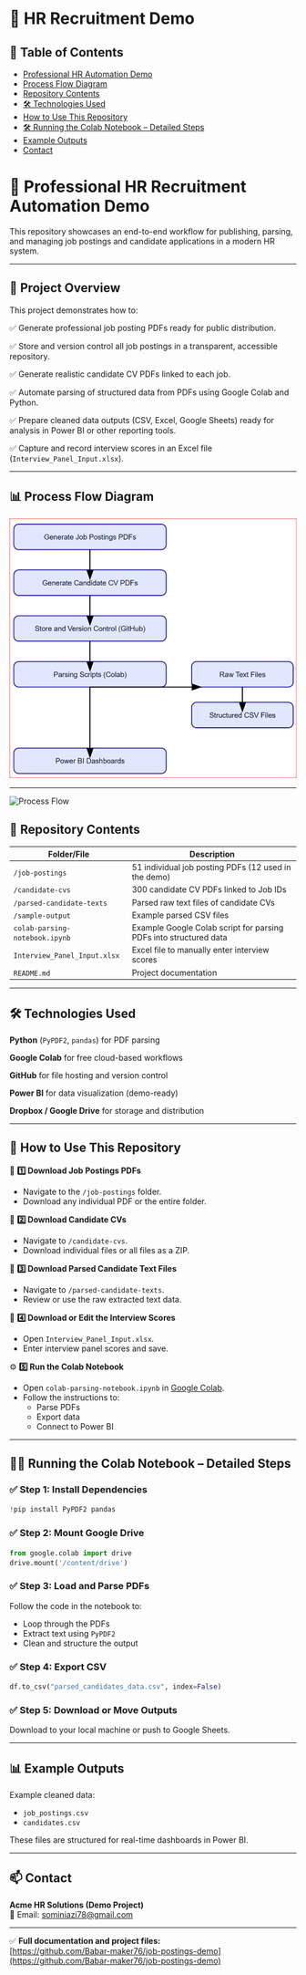 # 📂 HR Recruitment Demo
## 📑 Table of Contents

- [Professional HR Automation Demo](#-professional-hr-automation-demo)
- [Process Flow Diagram](#-process-flow-diagram)
- [Repository Contents](#-repository-contents)
- [🛠️ Technologies Used](#%EF%B8%8F-technologies-used)
- [How to Use This Repository](#-how-to-use-this-repository)
- [🛠️ Running the Colab Notebook – Detailed Steps](#%EF%B8%8F-running-the-colab-notebook--detailed-steps)
- [Example Outputs](#-example-outputs)
- [Contact](#-contact)


# 🎯 Professional HR Recruitment Automation Demo

This repository showcases an end-to-end workflow for publishing, parsing, and managing job postings and candidate applications in a modern HR system.

---

## 🎯 Project Overview

This project demonstrates how to:

✅ Generate professional job posting PDFs ready for public distribution.

✅ Store and version control all job postings in a transparent, accessible repository.

✅ Generate realistic candidate CV PDFs linked to each job.

✅ Automate parsing of structured data from PDFs using Google Colab and Python.

✅ Prepare cleaned data outputs (CSV, Excel, Google Sheets) ready for analysis in Power BI or other reporting tools.

✅ Capture and record interview scores in an Excel file (`Interview_Panel_Input.xlsx`).

---
## 📊 Process Flow Diagram

![Process Flow](./process_flow.png)


---
![Process Flow](./WorkFlow.svg)
## 📁 Repository Contents

| Folder/File | Description |
|-------------|-------------|
| `/job-postings` | 51 individual job posting PDFs (12 used in the demo) |
| `/candidate-cvs` | 300 candidate CV PDFs linked to Job IDs |
| `/parsed-candidate-texts` | Parsed raw text files of candidate CVs |
| `/sample-output` | Example parsed CSV files |
| `colab-parsing-notebook.ipynb` | Example Google Colab script for parsing PDFs into structured data |
| `Interview_Panel_Input.xlsx` | Excel file to manually enter interview scores |
| `README.md` | Project documentation |

---

## 🛠️ Technologies Used

**Python** (`PyPDF2`, `pandas`) for PDF parsing

**Google Colab** for free cloud-based workflows

**GitHub** for file hosting and version control

**Power BI** for data visualization (demo-ready)

**Dropbox / Google Drive** for storage and distribution

---

## 📝 How to Use This Repository

📂 **1️⃣ Download Job Postings PDFs**

- Navigate to the `/job-postings` folder.
- Download any individual PDF or the entire folder.

📂 **2️⃣ Download Candidate CVs**

- Navigate to `/candidate-cvs`.
- Download individual files or all files as a ZIP.

📂 **3️⃣ Download Parsed Candidate Text Files**

- Navigate to `/parsed-candidate-texts`.
- Review or use the raw extracted text data.

📄 **4️⃣ Download or Edit the Interview Scores**

- Open `Interview_Panel_Input.xlsx`.
- Enter interview panel scores and save.

⚙️ **5️⃣ Run the Colab Notebook**

- Open `colab-parsing-notebook.ipynb` in [Google Colab](https://colab.research.google.com/).
- Follow the instructions to:
  - Parse PDFs
  - Export data
  - Connect to Power BI

---

## 🏃‍♂️ Running the Colab Notebook – Detailed Steps

### ✅ Step 1: Install Dependencies

```python
!pip install PyPDF2 pandas
```

### ✅ Step 2: Mount Google Drive

```python
from google.colab import drive
drive.mount('/content/drive')
```

### ✅ Step 3: Load and Parse PDFs

Follow the code in the notebook to:

- Loop through the PDFs
- Extract text using `PyPDF2`
- Clean and structure the output

### ✅ Step 4: Export CSV

```python
df.to_csv("parsed_candidates_data.csv", index=False)
```

### ✅ Step 5: Download or Move Outputs

Download to your local machine or push to Google Sheets.

---

## 📊 Example Outputs

Example cleaned data:

- `job_postings.csv`
- `candidates.csv`

These files are structured for real-time dashboards in Power BI.

---

## 📫 Contact

**Acme HR Solutions (Demo Project)**  
💼 Email: sominiazi78@gmail.com

---

✅ **Full documentation and project files:**  
[https://github.com/Babar-maker76/job-postings-demo](https://github.com/Babar-maker76/job-postings-demo)
